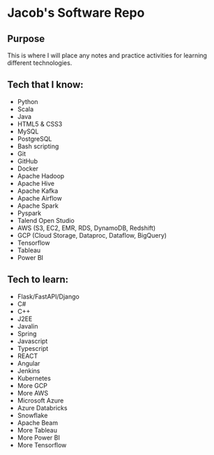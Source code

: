 # Jacob's Software Repo

## Purpose
This is where I will place any notes and practice activities for learning different technologies.

## Tech that I know:
- Python
- Scala
- Java
- HTML5 & CSS3
- MySQL
- PostgreSQL
- Bash scripting
- Git
- GitHub
- Docker
- Apache Hadoop
- Apache Hive
- Apache Kafka
- Apache Airflow
- Apache Spark
- Pyspark
- Talend Open Studio
- AWS (S3, EC2, EMR, RDS, DynamoDB, Redshift)
- GCP (Cloud Storage, Dataproc, Dataflow, BigQuery)
- Tensorflow
- Tableau
- Power BI

## Tech to learn:
- Flask/FastAPI/Django
- C#
- C++
- J2EE
- Javalin
- Spring
- Javascript
- Typescript
- REACT
- Angular
- Jenkins
- Kubernetes
- More GCP
- More AWS
- Microsoft Azure
- Azure Databricks
- Snowflake
- Apache Beam
- More Tableau
- More Power BI
- More Tensorflow
